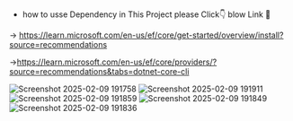 * how to usse Dependency in This Project please Click👇 blow Link 🔗

  
-> https://learn.microsoft.com/en-us/ef/core/get-started/overview/install?source=recommendations

->https://learn.microsoft.com/en-us/ef/core/providers/?source=recommendations&tabs=dotnet-core-cli




![Screenshot 2025-02-09 191758](https://github.com/user-attachments/assets/3c178a6a-e17a-4973-a6a1-ba72f7e88fe5)
![Screenshot 2025-02-09 191911](https://github.com/user-attachments/assets/2416ecbe-22ad-456d-a67b-e01874bf27c6)
![Screenshot 2025-02-09 191859](https://github.com/user-attachments/assets/a06afdcf-e513-4d87-9b65-0483077ce2aa)
![Screenshot 2025-02-09 191849](https://github.com/user-attachments/assets/ac88a869-7b63-4b3a-9437-aff37f9c4e2b)
![Screenshot 2025-02-09 191836](https://github.com/user-attachments/assets/791add72-31cf-4b10-b81b-30b8d0e62ec2)
